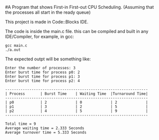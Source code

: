 #A Program that shows First-in First-out CPU Scheduling.
(Assuming that the processes all start in the ready queue)

This project is made in Code::Blocks IDE.


The code is inside the main.c file. this can be compiled and built in any IDE/Compiler, for example, in gcc:

```
gcc main.c
./a.out
```


The expected outpt will be something like:

```
Enter the number of processes: 3
Enter burst time for process p0: 2
Enter burst time for process p1: 3
Enter burst time for process p2: 4

-----------------------------------------------------------------
| Process       | Burst Time    | Waiting Time  |Turnaround Time|
-----------------------------------------------------------------
| p0            | 2             | 0             | 2             |
| p1            | 3             | 2             | 5             |
| p2            | 4             | 5             | 9             |
-----------------------------------------------------------------

Total time = 9
Average waiting time = 2.333 Seconds
Average turnover time = 5.333 Seconds
```
